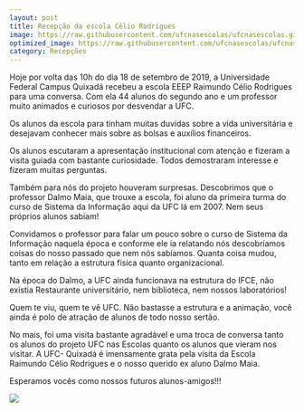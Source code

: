 ```yaml
---
layout: post
title: Recepção da escola Célio Rodrigues
image: https://raw.githubusercontent.com/ufcnasescolas/ufcnasescolas.github.io/master/base/15/__capa.jpg
optimized_image: https://raw.githubusercontent.com/ufcnasescolas/ufcnasescolas.github.io/master/base/.thumb/15/Readme.jpg
category: Recepções
---
```

<!-- DON'T EDIT THIS FILE, GENERATED BY SCRIPT -->
<!-- DON'T EDIT THIS FILE, GENERATED BY SCRIPT -->
<!-- DON'T EDIT THIS FILE, GENERATED BY SCRIPT -->
<!-- DON'T EDIT THIS FILE, GENERATED BY SCRIPT -->
<!-- DON'T EDIT THIS FILE, GENERATED BY SCRIPT -->


Hoje por volta das 10h do dia 18 de setembro de 2019, a Universidade Federal Campus Quixadá recebeu a escola EEEP Raimundo Célio Rodrigues para uma conversa.  Com ela 44 alunos do segundo ano e um professor  muito animados e curiosos por desvendar a UFC.

Os alunos da escola para tinham muitas duvidas sobre a vida universitária e desejavam conhecer mais sobre as bolsas e auxílios financeiros.

Os alunos escutaram a apresentação institucional com atenção e fizeram a visita guiada com bastante curiosidade. Todos demostraram interesse e fizeram muitas perguntas.

Também para nós do projeto houveram surpresas. Descobrimos que o professor Dalmo Maia, que trouxe a escola, foi aluno da primeira turma do curso de Sistema da Informação aqui da UFC lá em 2007. Nem seus próprios alunos sabiam!

Convidamos o professor para falar um pouco sobre o curso de Sistema da Informação naquela época e conforme ele ia relatando nós descobríamos coisas do nosso passado que nem nós sabíamos. Quanta coisa mudou, tanto em relação a estrutura física quanto organizacional.

Na época do Dalmo, a UFC ainda funcionava na estrutura do IFCE, não existia Restaurante universitário, nem biblioteca, nem nossos laboratórios!

Quem te viu, quem te vê UFC. Não bastasse a estrutura e a animação, você ainda é polo de atração de alunos de todo nosso sertão.

No mais, foi uma visita bastante agradável e uma troca de conversa tanto os alunos do projeto UFC nas Escolas quanto os alunos que vieram nos visitar. A UFC- Quixadá é imensamente grata pela visita da Escola Raimundo Célio Rodrigues e o nosso querido ex aluno Dalmo Maia.

Esperamos vocês como nossos futuros alunos-amigos!!!

![](https://raw.githubusercontent.com/ufcnasescolas/ufcnasescolas.github.io/master/base/15/__img1.jpg)
